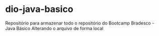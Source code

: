 # dio-java-basico
Repositório para armazenar todo o repositório do Bootcamp Bradesco - Java Básico 
Alterando o arquivo de forma local 
